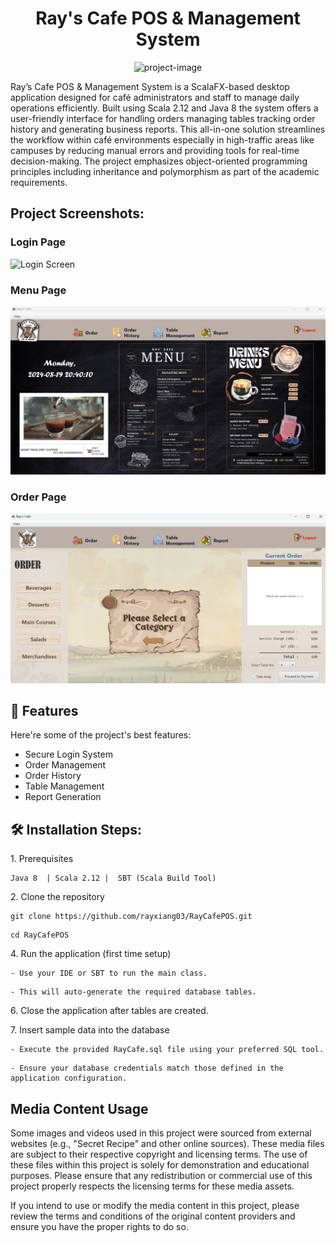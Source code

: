 <h1 align="center" id="title">Ray's Cafe POS &amp; Management System</h1>

<p align="center"><img src="https://socialify.git.ci/rayxiang03/RayCafePOS/image?font=Inter&amp;language=1&amp;name=1&amp;owner=1&amp;pattern=Signal&amp;stargazers=1&amp;theme=Auto" alt="project-image"></p>

<p id="description">Ray’s Cafe POS &amp; Management System is a ScalaFX-based desktop application designed for café administrators and staff to manage daily operations efficiently. Built using Scala 2.12 and Java 8 the system offers a user-friendly interface for handling orders managing tables tracking order history and generating business reports. This all-in-one solution streamlines the workflow within café environments especially in high-traffic areas like campuses by reducing manual errors and providing tools for real-time decision-making. The project emphasizes object-oriented programming principles including inheritance and polymorphism as part of the academic requirements.</p>

<h2>Project Screenshots:</h2>
<h3>Login Page</h3>
<img src="assets/login-page.gif" alt="Login Screen" width="800"/>

<h3>Menu Page</h3>
<img src="assets/menu-page.png" alt="Menu Screen" width="800"/>

<h3>Order Page</h3>
<img src="assets/order-page.png" alt="Order Screen" width="800"/>

  
<h2>🧐 Features</h2>

Here're some of the project's best features:

*   Secure Login System
*   Order Management
*   Order History
*   Table Management
*   Report Generation

<h2>🛠️ Installation Steps:</h2>

<p>1. Prerequisites</p>

```
Java 8  | Scala 2.12 |  SBT (Scala Build Tool)
```

<p>2. Clone the repository</p>

```
git clone https://github.com/rayxiang03/RayCafePOS.git
```

```
cd RayCafePOS
```

<p>4. Run the application (first time setup)</p>

```
- Use your IDE or SBT to run the main class.
```

```
- This will auto-generate the required database tables.
```

<p>6. Close the application after tables are created.</p>

<p>7. Insert sample data into the database</p>

```
- Execute the provided RayCafe.sql file using your preferred SQL tool.
```

```
- Ensure your database credentials match those defined in the application configuration.
```

## Media Content Usage
Some images and videos used in this project were sourced from external websites (e.g., "Secret Recipe" and other online sources). These media files are subject to their respective copyright and licensing terms. The use of these files within this project is solely for demonstration and educational purposes. Please ensure that any redistribution or commercial use of this project properly respects the licensing terms for these media assets.

If you intend to use or modify the media content in this project, please review the terms and conditions of the original content providers and ensure you have the proper rights to do so.
